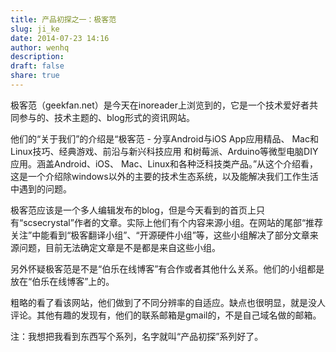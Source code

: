 ```yaml
---
title: 产品初探之一：极客范
slug: ji_ke
date: 2014-07-23 14:16
author: wenhq
description: 
draft: false
share: true
---
```


极客范（geekfan.net）是今天在inoreader上浏览到的，它是一个技术爱好者共同参与的、技术主题的、blog形式的资讯网站。

他们的“关于我们”的介绍是“极客范 - 分享Android与iOS App应用精品、 Mac和Linux技巧、经典游戏、前沿与新兴科技应用 和树莓派、Arduino等微型电脑DIY应用。涵盖Android、iOS、 Mac、Linux和各种泛科技类产品。”从这个介绍看，这是一个介绍除windows以外的主要的技术生态系统，以及能解决我们工作生活中遇到的问题。

极客范应该是一个多人编辑发布的blog，但是今天看到的首页上只有“scsecrystal”作者的文章。实际上他们有个内容来源小组。在网站的尾部“推荐关注”中能看到“极客翻译小组”、“开源硬件小组”等，这些小组解决了部分文章来源问题，目前无法确定文章是不是都是来自这些小组。

另外怀疑极客范是不是“伯乐在线博客”有合作或者其他什么关系。他们的小组都是放在“伯乐在线博客”上的。

粗略的看了看该网站，他们做到了不同分辨率的自适应。缺点也很明显，就是没人评论。其他有趣的发现有，他们的联系邮箱是gmail的，不是自己域名做的邮箱。

注：我想把我看到东西写个系列，名字就叫“产品初探”系列好了。